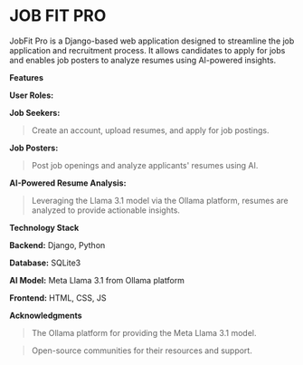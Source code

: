 # JOB FIT PRO

JobFit Pro is a Django-based web application designed to streamline the job application and recruitment process. It allows candidates to apply for jobs and enables job posters to analyze resumes using AI-powered insights.

**Features**



**User Roles:**

**Job Seekers:**

   > Create an account, upload resumes, and apply for job postings.




    
**Job Posters:**

   > Post job openings and analyze applicants' resumes using AI.


    
**AI-Powered Resume Analysis:**

   > Leveraging the Llama 3.1 model via the Ollama platform, resumes are analyzed to provide actionable insights.


    

**Technology Stack**



**Backend:** Django, Python



**Database:** SQLite3




**AI Model:** Meta Llama 3.1 from Ollama platform


**Frontend:** HTML, CSS, JS

**Acknowledgments**



  > The Ollama platform for providing the Meta Llama 3.1 model.


  > Open-source communities for their resources and support.

